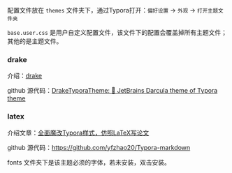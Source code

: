 配置文件放在 `themes` 文件夹下，通过Typora打开：`偏好设置` -> `外观` -> `打开主题文件夹`



`base.user.css` 是用户自定义配置文件，该文件下的配置会覆盖掉所有主题文件；其他的是主题文件。



### drake

介绍：[drake](drake/README.md)

github 源代码：[DrakeTyporaTheme: 🍙 JetBrains Darcula theme of Typora theme](https://github.com/liangjingkanji/DrakeTyporaTheme)



### latex

介绍文章：[全面魔改Typora样式，仿照LaTeX写论文](https://zhuanlan.zhihu.com/p/357096043)

github 源代码：https://github.com/yfzhao20/Typora-markdown

fonts 文件夹下是该主题必须的字体，若未安装，双击安装。